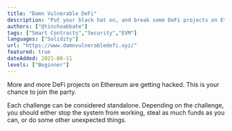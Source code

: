 ```yaml
---
title: "Damn Vulnerable DeFi"
description: "Put your black hat on, and break some DeFi projects on Ethereum!"
authors: ["@tinchoabbate"]
tags: ["Smart Contracts","Security","EVM"]
languages: ["Solidity"]
url: "https://www.damnvulnerabledefi.xyz/"
featured: true
dateAdded: 2021-08-11
levels: ["Beginner"]
---
```


More and more DeFi projects on Ethereum are getting hacked. This is your chance to join the party.

Each challenge can be considered standalone. Depending on the challenge, you should either stop the system from working, steal as much funds as you can, or do some other unexpected things.